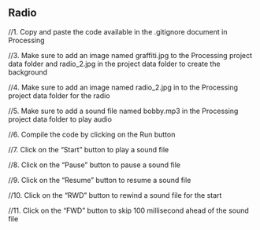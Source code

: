 Radio
-------------------

//1.	Copy and paste the code available in the .gitignore document in Processing

//3.  Make sure to add an image named graffiti.jpg to the Processing project data folder and radio_2.jpg in the project         data folder to create the background

//4.  Make sure to add an image named radio_2.jpg in to the Processing project data folder for the radio

//5.  Make sure to add a sound file named bobby.mp3 in the Processing project data folder to play audio

//6.  Compile the code by clicking on the Run button

//7.	Click on the “Start” button to play a sound file

//8.	Click on the “Pause” button to pause a sound file

//9.	Click on the “Resume” button to resume a sound file

//10.	Click on the  “RWD” button to rewind a sound file for the start

//11.	Click on the “FWD” button to skip 100 millisecond ahead of the sound file
